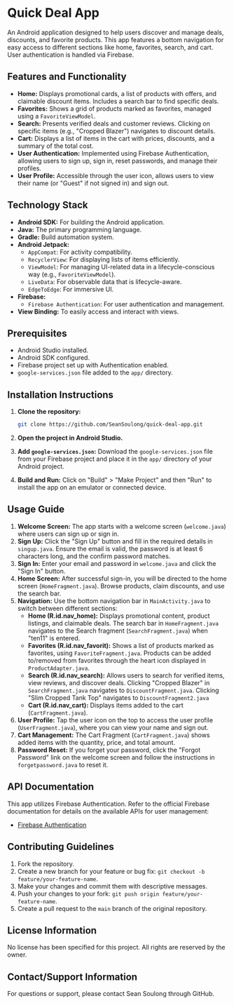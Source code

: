 # Quick Deal App

An Android application designed to help users discover and manage deals, discounts, and favorite products. This app features a bottom navigation for easy access to different sections like home, favorites, search, and cart. User authentication is handled via Firebase.

## Features and Functionality

*   **Home:** Displays promotional cards, a list of products with offers, and claimable discount items. Includes a search bar to find specific deals.
*   **Favorites:** Shows a grid of products marked as favorites, managed using a `FavoriteViewModel`.
*   **Search:** Presents verified deals and customer reviews. Clicking on specific items (e.g., "Cropped Blazer") navigates to discount details.
*   **Cart:** Displays a list of items in the cart with prices, discounts, and a summary of the total cost.
*   **User Authentication:** Implemented using Firebase Authentication, allowing users to sign up, sign in, reset passwords, and manage their profiles.
*   **User Profile:** Accessible through the user icon, allows users to view their name (or "Guest" if not signed in) and sign out.

## Technology Stack

*   **Android SDK:**  For building the Android application.
*   **Java:** The primary programming language.
*   **Gradle:** Build automation system.
*   **Android Jetpack:**
    *   `AppCompat`: For activity compatibility.
    *   `RecyclerView`: For displaying lists of items efficiently.
    *   `ViewModel`: For managing UI-related data in a lifecycle-conscious way (e.g., `FavoriteViewModel`).
    *   `LiveData`: For observable data that is lifecycle-aware.
    *   `EdgeToEdge`: For immersive UI.
*   **Firebase:**
    *   `Firebase Authentication`: For user authentication and management.
*   **View Binding:**  To easily access and interact with views.

## Prerequisites

*   Android Studio installed.
*   Android SDK configured.
*   Firebase project set up with Authentication enabled.
*   `google-services.json` file added to the `app/` directory.

## Installation Instructions

1.  **Clone the repository:**

    ```bash
    git clone https://github.com/SeanSoulong/quick-deal-app.git
    ```

2.  **Open the project in Android Studio.**

3.  **Add `google-services.json`:**  Download the `google-services.json` file from your Firebase project and place it in the `app/` directory of your Android project.

4.  **Build and Run:** Click on "Build" > "Make Project" and then "Run" to install the app on an emulator or connected device.

## Usage Guide

1.  **Welcome Screen:** The app starts with a welcome screen (`welcome.java`) where users can sign up or sign in.
2.  **Sign Up:** Click the "Sign Up" button and fill in the required details in `singup.java`.  Ensure the email is valid, the password is at least 6 characters long, and the confirm password matches.
3.  **Sign In:** Enter your email and password in `welcome.java` and click the "Sign In" button.
4.  **Home Screen:**  After successful sign-in, you will be directed to the home screen (`HomeFragment.java`). Browse products, claim discounts, and use the search bar.
5.  **Navigation:** Use the bottom navigation bar in `MainActivity.java` to switch between different sections:
    *   **Home (R.id.nav_home):** Displays promotional content, product listings, and claimable deals.  The search bar in `HomeFragment.java` navigates to the Search fragment (`SearchFragment.java`) when "ten11" is entered.
    *   **Favorites (R.id.nav_favorit):** Shows a list of products marked as favorites, using `FavoriteFragment.java`. Products can be added to/removed from favorites through the heart icon displayed in `ProductAdapter.java`.
    *   **Search (R.id.nav_search):** Allows users to search for verified items, view reviews, and discover deals. Clicking "Cropped Blazer" in `SearchFragment.java` navigates to `DiscountFragment.java`. Clicking "Slim Cropped Tank Top" navigates to `DiscountFragment2.java`
    *   **Cart (R.id.nav_cart):**  Displays items added to the cart (`CartFragment.java`).
6.  **User Profile:** Tap the user icon on the top to access the user profile (`UserFragment.java`), where you can view your name and sign out.
7.  **Cart Management:**  The Cart Fragment (`CartFragment.java`) shows added items with the quantity, price, and total amount.
8.  **Password Reset:** If you forget your password, click the "Forgot Password" link on the welcome screen and follow the instructions in `forgetpassword.java` to reset it.

## API Documentation

This app utilizes Firebase Authentication. Refer to the official Firebase documentation for details on the available APIs for user management:

*   [Firebase Authentication](https://firebase.google.com/docs/auth)

## Contributing Guidelines

1.  Fork the repository.
2.  Create a new branch for your feature or bug fix: `git checkout -b feature/your-feature-name`.
3.  Make your changes and commit them with descriptive messages.
4.  Push your changes to your fork: `git push origin feature/your-feature-name`.
5.  Create a pull request to the `main` branch of the original repository.

## License Information

No license has been specified for this project. All rights are reserved by the owner.

## Contact/Support Information

For questions or support, please contact Sean Soulong through GitHub.
